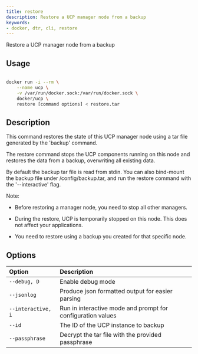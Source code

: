 ```yaml
---
title: restore
description: Restore a UCP manager node from a backup
keywords:
- docker, dtr, cli, restore
---
```


Restore a UCP manager node from a backup

## Usage

```bash

docker run -i --rm \
    --name ucp \
    -v /var/run/docker.sock:/var/run/docker.sock \
    docker/ucp \
    restore [command options] < restore.tar

```

## Description

This command restores the state of this UCP manager node using a tar file
generated by the 'backup' command.

The restore command stops the UCP components running on this node and restores
the data from a backup, overwriting all existing data.

By default the backup tar file is read from stdin. You can also bind-mount the
backup file under /config/backup.tar, and run the restore command with the
'--interactive' flag.

Note:

* Before restoring a manager node, you need to stop all other managers.

* During the restore, UCP is temporarily stopped on this node. This does not
  affect your applications.

* You need to restore using a backup you created for that specific node.


## Options

| Option                    | Description                |
|:--------------------------|:---------------------------|
|`--debug, D`|Enable debug mode|
|`--jsonlog`|Produce json formatted output for easier parsing|
|`--interactive, i`|Run in interactive mode and prompt for configuration values|
|`--id`|The ID of the UCP instance to backup|
|`--passphrase`|Decrypt the tar file with the provided passphrase|
